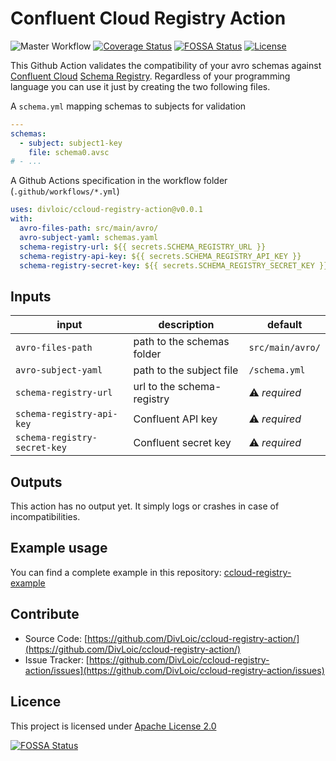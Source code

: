 # Confluent Cloud Registry Action

![Master Workflow](https://github.com/DivLoic/ccloud-registry-action/workflows/Master%20Workflow/badge.svg)
[![Coverage Status](https://coveralls.io/repos/github/DivLoic/ccloud-registry-action/badge.svg?branch=master)](https://coveralls.io/github/DivLoic/ccloud-registry-action?branch=master)
[![FOSSA Status](https://app.fossa.com/api/projects/git%2Bgithub.com%2FDivLoic%2Fccloud-registry-action.svg?type=shield)](https://app.fossa.com/projects/git%2Bgithub.com%2FDivLoic%2Fccloud-registry-action?ref=badge_shield)
[![License](http://img.shields.io/:license-Apache%202-blue.svg)](LICENSE)

This Github Action validates the compatibility of your avro schemas against 
[Confluent Cloud](https://www.confluent.io/confluent-cloud) 
[Schema Registry](https://github.com/confluentinc/schema-registry). 
Regardless of your programming language you can use it just by creating the two following files.

A `schema.yml` mapping schemas to subjects for validation
```yaml
---
schemas:
  - subject: subject1-key
    file: schema0.avsc
# - ...
```

A Github Actions specification in the workflow folder (`.github/workflows/*.yml`)
```yaml
uses: divloic/ccloud-registry-action@v0.0.1
with:
  avro-files-path: src/main/avro/
  avro-subject-yaml: schemas.yaml
  schema-registry-url: ${{ secrets.SCHEMA_REGISTRY_URL }}
  schema-registry-api-key: ${{ secrets.SCHEMA_REGISTRY_API_KEY }}
  schema-registry-secret-key: ${{ secrets.SCHEMA_REGISTRY_SECRET_KEY }}
```

## Inputs

input                           | description                   | default
--------------------------------|-------------------------------|------------------
`avro-files-path`               | path to the schemas folder    | `src/main/avro/`
`avro-subject-yaml`             | path to the subject file      | `/schema.yml`
`schema-registry-url`           | url to the schema-registry    | ⚠️ *required*
`schema-registry-api-key`       | Confluent API key             | ⚠️ *required*
`schema-registry-secret-key`    | Confluent secret key          | ⚠️ *required*

## Outputs

This action has no output yet. It simply logs or crashes in case of incompatibilities.

## Example usage

You can find a complete example in this repository: 
[ccloud-registry-example](https://github.com/DivLoic/ccloud-registry-example/)

## Contribute

- Source Code: [https://github.com/DivLoic/ccloud-registry-action/](https://github.com/DivLoic/ccloud-registry-action/)
- Issue Tracker: [https://github.com/DivLoic/ccloud-registry-action/issues](https://github.com/DivLoic/ccloud-registry-action/issues)

## Licence

This project is licensed under [Apache License 2.0](LICENSE)

[![FOSSA Status](https://app.fossa.com/api/projects/git%2Bgithub.com%2FDivLoic%2Fccloud-registry-action.svg?type=large)](https://app.fossa.com/projects/git%2Bgithub.com%2FDivLoic%2Fccloud-registry-action?ref=badge_large)
